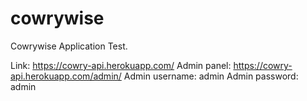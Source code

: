 # cowrywise
Cowrywise Application Test.


Link: https://cowry-api.herokuapp.com/
Admin panel: https://cowry-api.herokuapp.com/admin/
Admin username: admin
Admin password: admin
